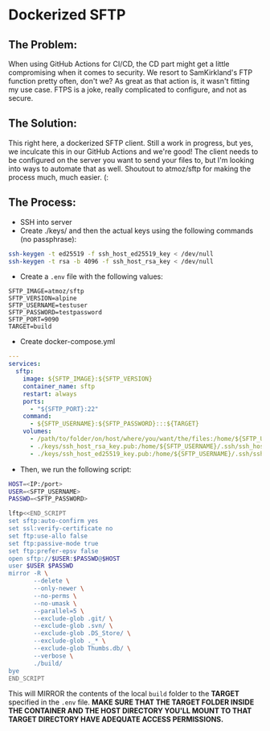 # Dockerized SFTP
## The Problem:
When using GitHub Actions for CI/CD, the CD part might get a little compromising when it comes to security. 
We resort to SamKirkland's FTP function pretty often, don't we? As great as that action is, it wasn't fitting my use case. FTPS is a joke, 
really complicated to configure, and not as secure. 

## The Solution: 
This right here, a dockerized SFTP client. Still a work in progress, but yes, we inculcate this in our GitHub Actions and we're good!
The client needs to be configured on the server you want to send your files to, but I'm looking into ways to automate that as well. 
Shoutout to atmoz/sftp for making the process much, much easier. (:

## The Process:
- SSH into server
- Create ./keys/ and then the actual keys using the following commands (no passphrase):
```bash
ssh-keygen -t ed25519 -f ssh_host_ed25519_key < /dev/null
ssh-keygen -t rsa -b 4096 -f ssh_host_rsa_key < /dev/null
```
- Create a `.env` file with the following values:
```
SFTP_IMAGE=atmoz/sftp
SFTP_VERSION=alpine
SFTP_USERNAME=testuser
SFTP_PASSWORD=testpassword
SFTP_PORT=9090
TARGET=build
```
- Create docker-compose.yml
```yaml
---
services:
  sftp:
    image: ${SFTP_IMAGE}:${SFTP_VERSION}
    container_name: sftp
    restart: always
    ports:
      - "${SFTP_PORT}:22"
    command:
      - ${SFTP_USERNAME}:${SFTP_PASSWORD}:::${TARGET}
    volumes:
      - /path/to/folder/on/host/where/you/want/the/files:/home/${SFTP_USERNAME}/${TARGET}:rw,Z
      - ./keys/ssh_host_rsa_key.pub:/home/${SFTP_USERNAME}/.ssh/ssh_host_rsa_key.pub:ro
      - ./keys/ssh_host_ed25519_key.pub:/home/${SFTP_USERNAME}/.ssh/ssh_host_ed25519_key.pub:ro
```
- Then, we run the following script:
```bash
HOST=<IP:/port>
USER=<SFTP_USERNAME>
PASSWD=<SFTP_PASSWORD>

lftp<<END_SCRIPT
set sftp:auto-confirm yes
set ssl:verify-certificate no
set ftp:use-allo false
set ftp:passive-mode true
set ftp:prefer-epsv false
open sftp://$USER:$PASSWD@$HOST
user $USER $PASSWD
mirror -R \
       --delete \
       --only-newer \
       --no-perms \
       --no-umask \
       --parallel=5 \
       --exclude-glob .git/ \
       --exclude-glob .svn/ \
       --exclude-glob .DS_Store/ \
       --exclude-glob ._* \
       --exclude-glob Thumbs.db/ \
       --verbose \
       ./build/
bye
END_SCRIPT
```
This will MIRROR the contents of the local `build` folder to the **TARGET** specified in the `.env` file. 
**MAKE SURE THAT THE TARGET FOLDER INSIDE THE CONTAINER AND THE HOST DIRECTORY YOU'LL MOUNT TO THAT TARGET DIRECTORY HAVE ADEQUATE ACCESS PERMISSIONS.**
